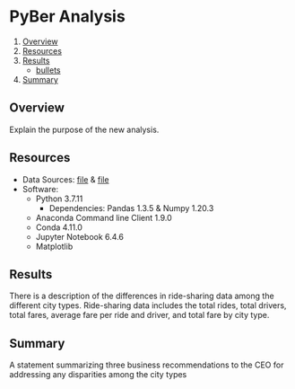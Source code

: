 # PyBer Analysis

1. [Overview](link)
2. [Resources](link)
3. [Results](link)
    - [bullets](link)
4. [Summary](link)


## Overview
Explain the purpose of the new analysis.

## Resources
- Data Sources: [file](link) & [file](link)
- Software: 
    - Python 3.7.11
        - Dependencies: Pandas 1.3.5 & Numpy 1.20.3  
    - Anaconda Command line Client 1.9.0
    - Conda 4.11.0
    - Jupyter Notebook 6.4.6
    - Matplotlib

## Results
There is a description of the differences in ride-sharing data among the different city types. 
Ride-sharing data includes the total rides, total drivers, total fares, average fare per ride and driver, and total fare by city type.

## Summary
A statement summarizing three business recommendations to the CEO for addressing any disparities among the city types
